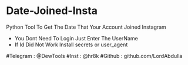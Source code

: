 # Date-Joined-Insta
Python Tool To Get The Date That Your Account Joined Instagram
- You Dont Need To Login Just Enter The UserName 
- If Id Did Not Work Install secrets or user_agent


#Telegram : @DewTools
#Inst : @hr8k
#Github : github.com/LordAbdulla
